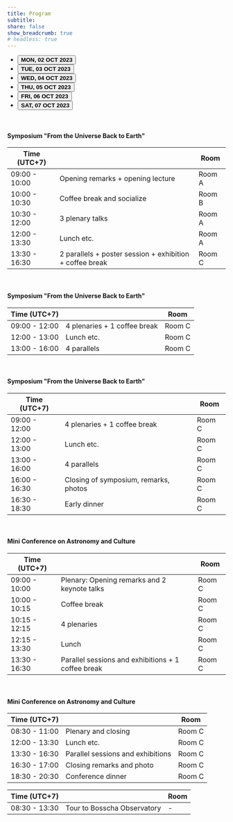 ```yaml
---
title: Program
subtitle:
share: false
show_breadcrumb: true
# headless: true
---
```


<head>
    <!-- <link href="https://cdn.jsdelivr.net/npm/bootstrap@5.2.3/dist/css/bootstrap.min.css" rel="stylesheet" integrity="sha384-rbsA2VBKQhggwzxH7pPCaAqO46MgnOM80zW1RWuH61DGLwZJEdK2Kadq2F9CUG65" crossorigin="anonymous"> -->
    <script src="https://cdn.jsdelivr.net/npm/bootstrap@5.2.3/dist/js/bootstrap.bundle.min.js" integrity="sha384-kenU1KFdBIe4zVF0s0G1M5b4hcpxyD9F7jL+jjXkk+Q2h455rYXK/7HAuoJl+0I4" crossorigin="anonymous"></script>
</head>

<ul class="nav nav-tabs nav-justified mb-3" id="program-tab" role="tablist">
  <li class="nav-item" role="presentation">
    <button class="nav-link active" id="day-1-tab" data-bs-toggle="tab" data-bs-target="#program-day-1" type="button" role="tab" aria-controls="pills-home" aria-selected="true"><b>MON, 02 OCT 2023</b></button>
  </li>
  <li class="nav-item" role="presentation">
    <button class="nav-link" id="day-2-tab" data-bs-toggle="tab" data-bs-target="#program-day-2" type="button" role="tab" aria-controls="pills-profile" aria-selected="false"><b>TUE, 03 OCT 2023</b></button>
  </li>
  <li class="nav-item" role="presentation">
    <button class="nav-link" id="day-3-tab" data-bs-toggle="tab" data-bs-target="#program-day-3" type="button" role="tab" aria-controls="pills-contact" aria-selected="false"><b>WED, 04 OCT 2023</b></button>
  </li>
  <li class="nav-item" role="presentation">
    <button class="nav-link" id="day-4-tab" data-bs-toggle="tab" data-bs-target="#program-day-4" type="button" role="tab" aria-controls="pills-disabled" aria-selected="false"><b>THU, 05 OCT 2023</b></button>
  </li>
  <li class="nav-item" role="presentation">
    <button class="nav-link" id="day-5-tab" data-bs-toggle="tab" data-bs-target="#program-day-5" type="button" role="tab" aria-controls="pills-disabled" aria-selected="false"><b>FRI, 06 OCT 2023</b></button>
  </li>
  <li class="nav-item" role="presentation">
    <button class="nav-link" id="day-6-tab" data-bs-toggle="tab" data-bs-target="#program-day-6" type="button" role="tab" aria-controls="pills-disabled" aria-selected="false"><b>SAT, 07 OCT 2023</b></button>
  </li>
</ul>
<div class="tab-content" id="pills-tabContent">
  <div class="tab-pane fade show active" id="program-day-1" role="tabpanel" aria-labelledby="day-1-tab" tabindex="0">
  <br>
  <h4 class="text-primary">Symposium "From the Universe Back to Earth"</h4>
  <table class="table table-striped">
      <thead>
        <tr>
          <th scope="col">Time (UTC+7)</th>
          <th scope="col"></th>
          <th scope="col">Room</th>
        </tr>
      </thead>
      <tbody class="table-group-divider">
        <tr>
          <td>09:00 - 10:00</td>
          <td>Opening remarks + opening lecture</td>
          <td>Room A</td>
        </tr>
        <tr>
          <td>10:00 - 10:30</td>
          <td>Coffee break and socialize</td>
          <td>Room B</td>
        </tr>
        <tr>
          <td >10:30 - 12:00</td>
          <td>3 plenary talks</td>
          <td>Room A</td>
        </tr>
        <tr>
          <td>12:00 - 13:30</td>
          <td>Lunch etc.</td>
          <td>Room A</td>
        </tr>
        <tr>
          <td>13:30 - 16:30</td>
          <td>2 parallels + poster session + exhibition + coffee break</td>
          <td>Room C</td>
        </tr>
      </tbody>
  </table>
  </div>
  <div class="tab-pane fade" id="program-day-2" role="tabpanel" aria-labelledby="day-2-tab" tabindex="0">
  <br>
  <h4 class="text-primary">Symposium "From the Universe Back to Earth"</h4>
    <table class="table table-striped">
      <thead>
        <tr>
          <th scope="col">Time (UTC+7)</th>
          <th scope="col"></th>
          <th scope="col">Room</th>
        </tr>
      </thead>
      <tbody class="table-group-divider">
        <tr>
          <td>09:00 - 12:00</td>
          <td>4 plenaries + 1 coffee break</td>
          <td>Room C</td>
        </tr>
        <tr>
          <td>12:00 - 13:00</td>
          <td>Lunch etc.</td>
          <td>Room C</td>
        </tr>
        <tr>
          <td>13:00 - 16:00</td>
          <td>4 parallels</td>
          <td>Room C</td>
        </tr>
        <!-- <tr>
          <td>16:00 - 16:30</td>
          <td>Closing of symposium, remarks, photos</td>
          <td>Room C</td>
        </tr>
        <tr>
          <td>16:30 - 18:30</td>
          <td>Early dinner</td>
          <td>Room C</td>
        </tr> -->
      </tbody>
    </table>
  </div>
  <div class="tab-pane fade" id="program-day-3" role="tabpanel" aria-labelledby="day-3-tab" tabindex="0">
  <br>
  <h4 class="text-primary">Symposium "From the Universe Back to Earth"</h4>
  <table class="table table-striped">
      <thead>
        <tr>
          <th scope="col">Time (UTC+7)</th>
          <th scope="col"></th>
          <th scope="col">Room</th>
        </tr>
      </thead>
      <tbody class="table-group-divider">
        <tr>
          <td>09:00 - 12:00</td>
          <td>4 plenaries + 1 coffee break</td>
          <td>Room C</td>
        </tr>
        <tr>
          <td>12:00 - 13:00</td>
          <td>Lunch etc.</td>
          <td>Room C</td>
        </tr>
        <tr>
          <td>13:00 - 16:00</td>
          <td>4 parallels</td>
          <td>Room C</td>
        </tr>
        <tr>
          <td>16:00 - 16:30</td>
          <td>Closing of symposium, remarks, photos</td>
          <td>Room C</td>
        </tr>
        <tr>
          <td>16:30 - 18:30</td>
          <td>Early dinner</td>
          <td>Room C</td>
        </tr>
      </tbody>
    </table>
  </div>
  <div class="tab-pane fade" id="program-day-4" role="tabpanel" aria-labelledby="day-4-tab" tabindex="0">
  <br>
  <h4 class="text-primary">Mini Conference on Astronomy and Culture</h4>
  <table class="table table-striped">
      <thead>
        <tr>
          <th scope="col">Time (UTC+7)</th>
          <th scope="col"></th>
          <th scope="col">Room</th>
        </tr>
      </thead>
      <tbody class="table-group-divider">
        <tr>
          <td>09:00 - 10:00</td>
          <td>Plenary: Opening remarks and 2 keynote talks</td>
          <td>Room C</td>
        </tr>
        <tr>
          <td>10:00 - 10:15</td>
          <td>Coffee break</td>
          <td>Room C</td>
        </tr>
        <tr>
          <td>10:15 - 12:15</td>
          <td>4 plenaries</td>
          <td>Room C</td>
        </tr>
        <tr>
          <td>12:15 - 13:30</td>
          <td>Lunch</td>
          <td>Room C</td>
        </tr>
        <tr>
          <td>13:30 - 16:30</td>
          <td>Parallel sessions and exhibitions + 1 coffee break</td>
          <td>Room C</td>
        </tr>
      </tbody>
    </table>
  </div>
  <div class="tab-pane fade" id="program-day-5" role="tabpanel" aria-labelledby="day-5-tab" tabindex="0">
  <br>
  <h4 class="text-primary">Mini Conference on Astronomy and Culture</h4>
  <table class="table table-striped">
      <thead>
        <tr>
          <th scope="col">Time (UTC+7)</th>
          <th scope="col"></th>
          <th scope="col">Room</th>
        </tr>
      </thead>
      <tbody class="table-group-divider">
        <tr>
          <td>08:30 - 11:00</td>
          <td>Plenary and closing</td>
          <td>Room C</td>
        </tr>
        <tr>
          <td>12:00 - 13:30</td>
          <td>Lunch etc.</td>
          <td>Room C</td>
        </tr>
        <tr>
          <td>13:30 - 16:30</td>
          <td>Parallel sessions and exhibitions</td>
          <td>Room C</td>
        </tr>
        <tr>
          <td>16:30 - 17:00</td>
          <td>Closing remarks and photo</td>
          <td>Room C</td>
        </tr>
        <tr>
          <td>18:30 - 20:30</td>
          <td>Conference dinner</td>
          <td>Room C</td>
        </tr>
      </tbody>
    </table>
  </div>
  <div class="tab-pane fade" id="program-day-6" role="tabpanel" aria-labelledby="day-6-tab" tabindex="0">
  <table class="table table-striped">
      <thead>
        <tr>
          <th scope="col">Time (UTC+7)</th>
          <th scope="col"></th>
          <th scope="col">Room</th>
        </tr>
      </thead>
      <tbody class="table-group-divider">
        <tr>
          <td>08:30 - 13:30</td>
          <td>Tour to Bosscha Observatory</td>
          <td>-</td>
        </tr>
      </tbody>
    </table>
  </div>
</div>